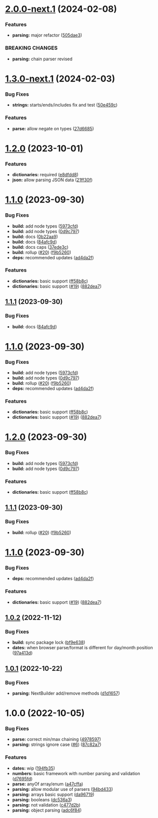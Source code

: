 # [2.0.0-next.1](https://github.com/ntix/parsing/compare/v1.3.0-next.1...v2.0.0-next.1) (2024-02-08)


### Features

* **parsing:** major refactor ([505dae3](https://github.com/ntix/parsing/commit/505dae36ea096c3a65de69d8d83cb26c0a69176a))


### BREAKING CHANGES

* **parsing:** chain parser revised

# [1.3.0-next.1](https://github.com/ntix/parsing/compare/v1.2.0...v1.3.0-next.1) (2024-02-03)


### Bug Fixes

* **strings:** starts/ends/includes fix and test ([50e459c](https://github.com/ntix/parsing/commit/50e459c37421d3c6ef9c6eadd864d020e7e33570))


### Features

* **parse:** allow negate on types ([27d6685](https://github.com/ntix/parsing/commit/27d66858d60be5a78877f1f05fa2907a9dd8cabe))

# [1.2.0](https://github.com/ntix/parsing/compare/v1.1.0...v1.2.0) (2023-10-01)


### Features

* **dictionaries:** required ([e8dfdd8](https://github.com/ntix/parsing/commit/e8dfdd89f5a3ffbee97a1c76707a9be50305da92))
* **json:** allow parsing JSON data ([21ff30f](https://github.com/ntix/parsing/commit/21ff30fdcd408773bf7492bfa950251061598a8f))

# [1.1.0](https://github.com/ntix/parsing/compare/v1.0.2...v1.1.0) (2023-09-30)


### Bug Fixes

* **build:** add node types ([5973cfd](https://github.com/ntix/parsing/commit/5973cfd06421ae6bb1f52e0c022e2d198ef765d2))
* **build:** add node types ([0d9c797](https://github.com/ntix/parsing/commit/0d9c797771eb4bcdf7300a3502b8203cf0832d22))
* **build:** docs ([0b22aa9](https://github.com/ntix/parsing/commit/0b22aa99b78f71f9b8dcb546c901361d56141ef4))
* **build:** docs ([84afc9d](https://github.com/ntix/parsing/commit/84afc9dafbae8862dc574e17f39f54a2bd7f58c3))
* **build:** docs caps ([37ede3c](https://github.com/ntix/parsing/commit/37ede3c7d07ac35c3137f2d3285c99916d9cee95))
* **build:** rollup ([#20](https://github.com/ntix/parsing/issues/20)) ([f9b5260](https://github.com/ntix/parsing/commit/f9b526034cd0dafdadf4fb44899120036aa96f71))
* **deps:** recommended updates ([ad4da2f](https://github.com/ntix/parsing/commit/ad4da2fcc93cf088f24102c7da7464d9718d67a7))


### Features

* **dictionaries:** basic support ([ff58b8c](https://github.com/ntix/parsing/commit/ff58b8c328c0ef353612586cc6be1dac16f9a15b))
* **dictionaries:** basic support ([#19](https://github.com/ntix/parsing/issues/19)) ([882dea7](https://github.com/ntix/parsing/commit/882dea7c027c38db592390acf04989ca428ff4ba))

## [1.1.1](https://github.com/ntix/parsing/compare/v1.1.0...v1.1.1) (2023-09-30)


### Bug Fixes

* **build:** docs ([84afc9d](https://github.com/ntix/parsing/commit/84afc9dafbae8862dc574e17f39f54a2bd7f58c3))

# [1.1.0](https://github.com/ntix/parsing/compare/v1.0.2...v1.1.0) (2023-09-30)


### Bug Fixes

* **build:** add node types ([5973cfd](https://github.com/ntix/parsing/commit/5973cfd06421ae6bb1f52e0c022e2d198ef765d2))
* **build:** add node types ([0d9c797](https://github.com/ntix/parsing/commit/0d9c797771eb4bcdf7300a3502b8203cf0832d22))
* **build:** rollup ([#20](https://github.com/ntix/parsing/issues/20)) ([f9b5260](https://github.com/ntix/parsing/commit/f9b526034cd0dafdadf4fb44899120036aa96f71))
* **deps:** recommended updates ([ad4da2f](https://github.com/ntix/parsing/commit/ad4da2fcc93cf088f24102c7da7464d9718d67a7))


### Features

* **dictionaries:** basic support ([ff58b8c](https://github.com/ntix/parsing/commit/ff58b8c328c0ef353612586cc6be1dac16f9a15b))
* **dictionaries:** basic support ([#19](https://github.com/ntix/parsing/issues/19)) ([882dea7](https://github.com/ntix/parsing/commit/882dea7c027c38db592390acf04989ca428ff4ba))

# [1.2.0](https://github.com/ntix/parsing/compare/v1.1.1...v1.2.0) (2023-09-30)


### Bug Fixes

* **build:** add node types ([5973cfd](https://github.com/ntix/parsing/commit/5973cfd06421ae6bb1f52e0c022e2d198ef765d2))
* **build:** add node types ([0d9c797](https://github.com/ntix/parsing/commit/0d9c797771eb4bcdf7300a3502b8203cf0832d22))


### Features

* **dictionaries:** basic support ([ff58b8c](https://github.com/ntix/parsing/commit/ff58b8c328c0ef353612586cc6be1dac16f9a15b))

## [1.1.1](https://github.com/ntix/parsing/compare/v1.1.0...v1.1.1) (2023-09-30)


### Bug Fixes

* **build:** rollup ([#20](https://github.com/ntix/parsing/issues/20)) ([f9b5260](https://github.com/ntix/parsing/commit/f9b526034cd0dafdadf4fb44899120036aa96f71))

# [1.1.0](https://github.com/ntix/parsing/compare/v1.0.2...v1.1.0) (2023-09-30)


### Bug Fixes

* **deps:** recommended updates ([ad4da2f](https://github.com/ntix/parsing/commit/ad4da2fcc93cf088f24102c7da7464d9718d67a7))


### Features

* **dictionaries:** basic support ([#19](https://github.com/ntix/parsing/issues/19)) ([882dea7](https://github.com/ntix/parsing/commit/882dea7c027c38db592390acf04989ca428ff4ba))

## [1.0.2](https://github.com/ntix/parsing/compare/v1.0.1...v1.0.2) (2022-11-12)


### Bug Fixes

* **build:** sync package lock ([bf9e638](https://github.com/ntix/parsing/commit/bf9e63882f1dff579437b368274a71bfcec908ab))
* **dates:** when browser parse/format is different for day/month position ([97a413d](https://github.com/ntix/parsing/commit/97a413d8f111281a61492b246fdbcafa0b1a5dec))

## [1.0.1](https://github.com/ntix/parsing/compare/v1.0.0...v1.0.1) (2022-10-22)


### Bug Fixes

* **parsing:** NextBuilder add/remove methods ([d1d1657](https://github.com/ntix/parsing/commit/d1d16577c1b17f5444920804ddcaa5c46e902e35))

# 1.0.0 (2022-10-05)


### Bug Fixes

* **parse:** correct min/max chaining ([4978597](https://github.com/ntix/parsing/commit/4978597f4747c1b087130f1b505a203c435fd005))
* **parsing:** strings ignore case ([#6](https://github.com/ntix/parsing/issues/6)) ([87c82a7](https://github.com/ntix/parsing/commit/87c82a74a99d3ebb2cb81a4105189bcb3629ebcd))


### Features

* **dates:** wip ([194fb35](https://github.com/ntix/parsing/commit/194fb35cac808fe7b87811c54036fae19a496387))
* **numbers:** basic framework with number parsing and validation ([d7695fd](https://github.com/ntix/parsing/commit/d7695fd01ce408f934307932838fa67ab4416eba))
* **parse:** anyOf array/enum ([a47cffa](https://github.com/ntix/parsing/commit/a47cffa123d9c02945f4ed876c77e6f80ccbd413))
* **parsing:** allow modular use of parsers ([94bd433](https://github.com/ntix/parsing/commit/94bd4336d942a716cc482333f3c864699fb75958))
* **parsing:** arrays basic support ([da96719](https://github.com/ntix/parsing/commit/da96719f8b4fc15431c11b730d19f5d65e8503f5))
* **parsing:** booleans ([dc536a3](https://github.com/ntix/parsing/commit/dc536a3ec9cdc06d2402efa5fd7619ce3619d84d))
* **parsing:** not validation ([c477d2b](https://github.com/ntix/parsing/commit/c477d2b91a2f3124c91d0036326e28868b2f02ce))
* **parsing:** object parsing ([adc6f84](https://github.com/ntix/parsing/commit/adc6f84768aec89ff9f6d2a6775d2876ca5a55a0))
